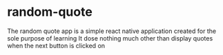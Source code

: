 # random-quote
The random quote app is a simple react native application created for the sole purpose of learning 
It dose nothing much other than display quotes when the next button is clicked on

